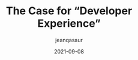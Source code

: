 ---
author: jeanqasaur
date: 2021-09-08
permalink: false
publisher: a16z
tags:
  - developer-experience
  - meta
target_url: https://future.a16z.com/the-case-for-developer-experience/
title: The Case for “Developer Experience”
---